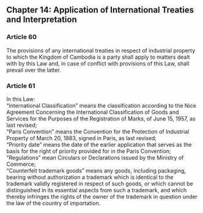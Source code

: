 ## Chapter 14: Application of International Treaties and Interpretation

### Article 60
The provisions of any international treaties in respect of industrial property to which the Kingdom of Cambodia is a party shall apply to matters dealt with by this Law and, in case of conflict with provisions of this Law, shall prevail over the latter.

### Article 61
In this Law:  
“International Classification” means the classification according to the Nice Agreement Concerning the International Classification of Goods and Services for the Purposes of the Registration of Marks, of June 15, 1957, as last revised;  
“Paris Convention” means the Convention for the Protection of Industrial Property of March 20, 1883, signed in Paris, as last revised;  
“Priority date” means the date of the earlier application that serves as the basis for the right of priority provided for in the Paris Convention;  
“Regulations” mean Circulars or Declarations issued by the Ministry of Commerce;  
“Counterfeit trademark goods” means any goods, including packaging, bearing without authorization a trademark which is identical to the trademark validly registered in respect of such goods, or which cannot be distinguished in its essential aspects from such a trademark, and which thereby infringes the rights of the owner of the trademark in question under the law of the country of importation.
